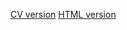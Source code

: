 [CV version](https://DenProgMan.github.io/rsschool-cv/cv)
[HTML version](https://DenProgMan.github.io/rsschool-cv/)
